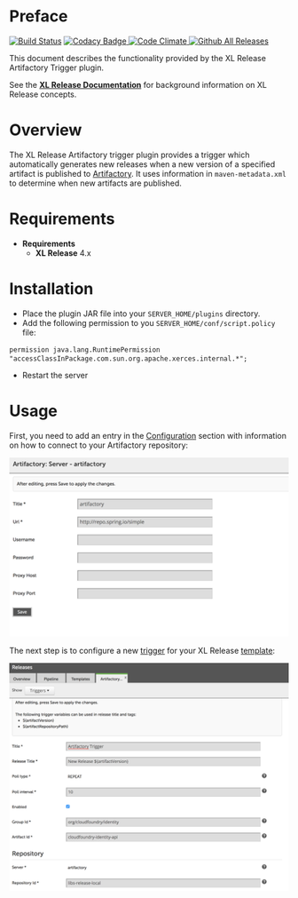 # Preface

[![Build Status][xlr-artifactory-trigger-plugin-travis-image]][xlr-artifactory-trigger-plugin-travis-url]
[![Codacy Badge][xlr-artifactory-trigger-plugin-codacy-image] ][xlr-artifactory-trigger-plugin-codacy-url]
[![Code Climate][xlr-artifactory-trigger-plugin-code-climate-image] ][xlr-artifactory-trigger-plugin-code-climate-url]
[![Github All Releases][xlr-artifactory-trigger-plugin-downloads-image] ]()

[xlr-artifactory-trigger-plugin-travis-image]: https://travis-ci.org/xebialabs-community/xlr-artifactory-trigger-plugin.svg?branch=master
[xlr-artifactory-trigger-plugin-travis-url]: https://travis-ci.org/xebialabs-community/xlr-artifactory-trigger-plugin
[xlr-artifactory-trigger-plugin-codacy-image]: https://api.codacy.com/project/badge/Grade/ba25031cc15c44adb124c3add041f132
[xlr-artifactory-trigger-plugin-codacy-url]: https://www.codacy.com/app/joris-dewinne/xlr-artifactory-trigger-plugin
[xlr-artifactory-trigger-plugin-code-climate-image]: https://api.codeclimate.com/v1/badges/b4f9fd7a10b5c92ec33d/maintainability
[xlr-artifactory-trigger-plugin-code-climate-url]: https://codeclimate.com/github/xebialabs-community/xlr-artifactory-trigger-plugin/maintainability
[xlr-artifactory-trigger-plugin-downloads-image]: https://img.shields.io/github/downloads/xebialabs-community/xlr-artifactory-trigger-plugin/total.svg

This document describes the functionality provided by the XL Release Artifactory Trigger plugin.

See the **[XL Release Documentation](https://docs.xebialabs.com/xl-release/)** for background information on XL Release concepts.

# Overview

The XL Release Artifactory trigger plugin provides a trigger which automatically generates new releases when a new version of a specified artifact is published to [Artifactory](http://www.jfrog.com/artifactory/). It uses information in `maven-metadata.xml` to determine when new artifacts are published.

# Requirements

* **Requirements**
	* **XL Release** 4.x

# Installation

* Place the plugin JAR file into your `SERVER_HOME/plugins` directory.
* Add the following permission to you `SERVER_HOME/conf/script.policy` file:

```	
permission java.lang.RuntimePermission "accessClassInPackage.com.sun.org.apache.xerces.internal.*";

```
* Restart the server  

# Usage

First, you need to add an entry in the [Configuration](https://docs.xebialabs.com/xl-release/how-to/create-custom-configuration-types-in-xl-release.html#configuration-page) section with information on how to connect to your Artifactory repository:

![Trigger Configuration](/images/triggerConfig.png)

The next step is to configure a new [trigger](https://docs.xebialabs.com/xl-release/how-to/create-a-release-trigger.html) for your XL Release [template](https://docs.xebialabs.com/xl-release/how-to/create-a-release-template.html):

![Configuration](/images/triggerTemplate.png)
